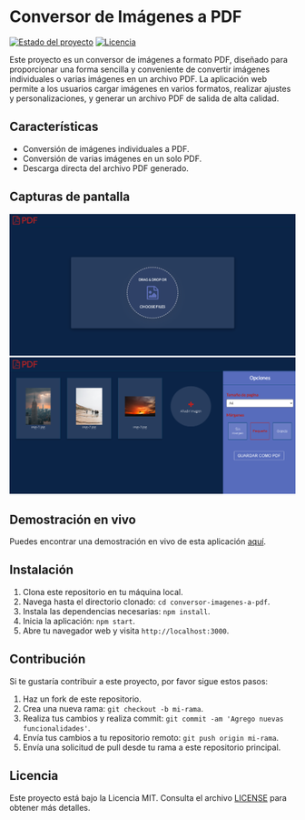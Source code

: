 # Conversor de Imágenes a PDF

[![Estado del proyecto](https://img.shields.io/badge/Estado-Activo-brightgreen)](https://github.com/MartinMFM/IMG-TO-PDF)
[![Licencia](https://img.shields.io/badge/Licencia-MIT-blue)](https://github.com/MartinMFM/IMG-TO-PDF/blob/main/LICENSE)


Este proyecto es un conversor de imágenes a formato PDF, diseñado para proporcionar una forma sencilla y conveniente de convertir imágenes individuales o varias imágenes en un archivo PDF. La aplicación web permite a los usuarios cargar imágenes en varios formatos, realizar ajustes y personalizaciones, y generar un archivo PDF de salida de alta calidad.

## Características

- Conversión de imágenes individuales a PDF.
- Conversión de varias imágenes en un solo PDF.
- Descarga directa del archivo PDF generado.

## Capturas de pantalla

![Captura de pantalla 1](ss/imagen1.png)
![Captura de pantalla 2](ss/imagen2.png)

## Demostración en vivo

Puedes encontrar una demostración en vivo de esta aplicación [aquí](https://martinmfm.github.io/IMG-TO-PDF/).


## Instalación

1. Clona este repositorio en tu máquina local.
2. Navega hasta el directorio clonado: `cd conversor-imagenes-a-pdf`.
3. Instala las dependencias necesarias: `npm install`.
4. Inicia la aplicación: `npm start`.
5. Abre tu navegador web y visita `http://localhost:3000`.

## Contribución

Si te gustaría contribuir a este proyecto, por favor sigue estos pasos:

1. Haz un fork de este repositorio.
2. Crea una nueva rama: `git checkout -b mi-rama`.
3. Realiza tus cambios y realiza commit: `git commit -am 'Agrego nuevas funcionalidades'`.
4. Envía tus cambios a tu repositorio remoto: `git push origin mi-rama`.
5. Envía una solicitud de pull desde tu rama a este repositorio principal.

## Licencia

Este proyecto está bajo la Licencia MIT. Consulta el archivo [LICENSE](LICENSE) para obtener más detalles.

